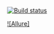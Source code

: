 [![Build status](https://ci.appveyor.com/api/projects/status/yjggax9dljqx3tgm?svg=true)](https://ci.appveyor.com/project/LSimutina/avto2-3-patterns)

[![Allure]](http://localhost:63342/Patterns/build/reports/allure-report/allureReport/index.html?_ijt=uv3ftm7q67t3nn0i35rr55mtiq&_ij_reload=RELOAD_ON_SAVE)
